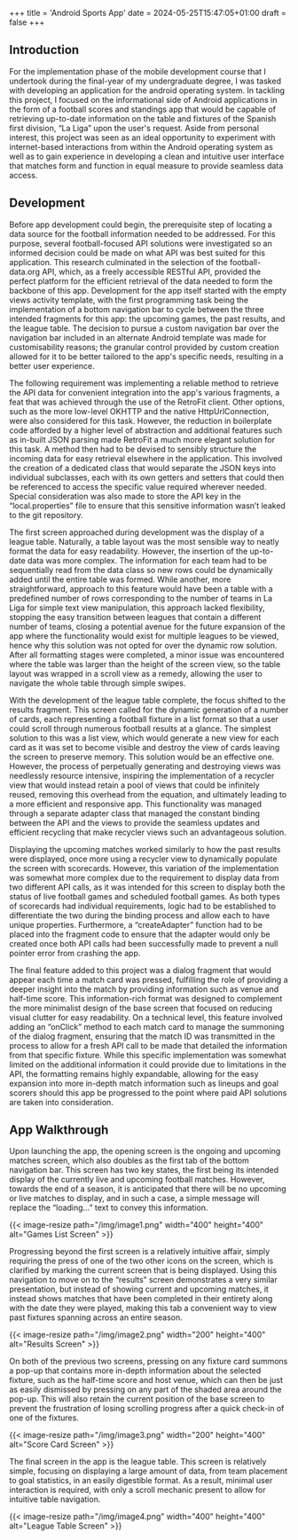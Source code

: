 +++
title = 'Android Sports App'
date = 2024-05-25T15:47:05+01:00
draft = false
+++
## Introduction
For the implementation phase of the mobile development course that I undertook during the final-year of my undergraduate degree, I was tasked with developing an application for the android operating system. In tackling this project, I focused on the informational side of Android applications in the form of a football scores and standings app that would be capable of retrieving up-to-date information on the table and fixtures of the Spanish first division, “La Liga” upon the user's request. Aside from personal interest, this project was seen as an ideal opportunity to experiment with internet-based interactions from within the Android operating system as well as to gain experience in developing a clean and intuitive user interface that matches form and function in equal measure to provide seamless data access.

## Development
Before app development could begin, the prerequisite step of locating a data source for the football information needed to be addressed. For this purpose, several football-focused API solutions were investigated so an informed decision could be made on what API was best suited for this application. This research culminated in the selection of the football-data.org API, which, as a freely accessible RESTful API, provided the perfect platform for the efficient retrieval of the data needed to form the backbone of this app.
Development for the app itself started with the empty views activity template, with the first programming task being the implementation of a bottom navigation bar to cycle between the three intended fragments for this app: the upcoming games, the past results, and the league table. The decision to pursue a custom navigation bar over the navigation bar included in an alternate Android template was made for customisability reasons; the granular control provided by custom creation allowed for it to be better tailored to the app's specific needs, resulting in a better user experience.

The following requirement was implementing a reliable method to retrieve the API data for convenient integration into the app's various fragments, a feat that was achieved through the use of the RetroFit client. Other options, such as the more low-level OKHTTP and the native HttpUrlConnection, were also considered for this task. However, the reduction in boilerplate code afforded by a higher level of abstraction and additional features such as in-built JSON parsing made RetroFit a much more elegant solution for this task. A method then had to be devised to sensibly structure the incoming data for easy retrieval elsewhere in the application. This involved the creation of a dedicated class that would separate the JSON keys into individual subclasses, each with its own getters and setters that could then be referenced to access the specific value required wherever needed. Special consideration was also made to store the API key in the “local.properties” file to ensure that this sensitive information wasn’t leaked to the git repository.

The first screen approached during development was the display of a league table. Naturally, a table layout was the most sensible way to neatly format the data for easy readability. However, the insertion of the up-to-date data was more complex. The information for each team had to be sequentially read from the data class so new rows could be dynamically added until the entire table was formed. While another, more straightforward, approach to this feature would have been a table with a predefined number of rows corresponding to the number of teams in La Liga for simple text view manipulation, this approach lacked flexibility, stopping the easy transition between leagues that contain a different number of teams, closing a potential avenue for the future expansion of the app where the functionality would exist for multiple leagues to be viewed, hence why this solution was not opted for over the dynamic row solution. After all formatting stages were completed, a minor issue was encountered where the table was larger than the height of the screen view, so the table layout was wrapped in a scroll view as a remedy, allowing the user to navigate the whole table through simple swipes.

With the development of the league table complete, the focus shifted to the results fragment. This screen called for the dynamic generation of a number of cards, each representing a football fixture in a list format so that a user could scroll through numerous football results at a glance. The simplest solution to this was a list view, which would generate a new view for each card as it was set to become visible and destroy the view of cards leaving the screen to preserve memory. This solution would be an effective one. However, the process of perpetually generating and destroying views was needlessly resource intensive, inspiring the implementation of a recycler view that would instead retain a pool of views that could be infinitely reused, removing this overhead from the equation, and ultimately leading to a more efficient and responsive app. This functionality was managed through a separate adapter class that managed the constant binding between the API and the views to provide the seamless updates and efficient recycling that make recycler views such an advantageous solution.

Displaying the upcoming matches worked similarly to how the past results were displayed, once more using a recycler view to dynamically populate the screen with scorecards. However, this variation of the implementation was somewhat more complex due to the requirement to display data from two different API calls, as it was intended for this screen to display both the status of live football games and scheduled football games. As both types of scorecards had individual requirements, logic had to be established to differentiate the two during the binding process and allow each to have unique properties. Furthermore, a “createAdapter” function had to be placed into the fragment code to ensure that the adapter would only be created once both API calls had been successfully made to prevent a null pointer error from crashing the app.

The final feature added to this project was a dialog fragment that would appear each time a match card was pressed, fulfilling the role of providing a deeper insight into the match by providing information such as venue and half-time score. This information-rich format was designed to complement the more minimalist design of the base screen that focused on reducing visual clutter for easy readability. On a technical level, this feature involved adding an “onClick” method to each match card to manage the summoning of the dialog fragment, ensuring that the match ID was transmitted in the process to allow for a fresh API call to be made that detailed the information from that specific fixture. While this specific implementation was somewhat limited on the additional information it could provide due to limitations in the API, the formatting remains highly expandable, allowing for the easy expansion into more in-depth match information such as lineups and goal scorers should this app be progressed to the point where paid API solutions are taken into consideration.

## App Walkthrough
Upon launching the app, the opening screen is the ongoing and upcoming matches screen, which also doubles as the first tab of the bottom navigation bar. This screen has two key states, the first being its intended display of the currently live and upcoming football matches. However, towards the end of a season, it is anticipated that there will be no upcoming or live matches to display, and in such a case, a simple message will replace the “loading…” text to convey this information.

{{< image-resize path="/img/image1.png" width="400" height="400" alt="Games List Screen" >}}

Progressing beyond the first screen is a relatively intuitive affair, simply requiring the press of one of the two other icons on the screen, which is clarified by marking the current screen that is being displayed. Using this navigation to move on to the “results” screen demonstrates a very similar presentation, but instead of showing current and upcoming matches, it instead shows matches that have been completed in their entirety along with the date they were played, making this tab a convenient way to view past fixtures spanning across an entire season.

{{< image-resize path="/img/image2.png" width="200" height="400" alt="Results Screen" >}}

On both of the previous two screens, pressing on any fixture card summons a pop-up that contains more in-depth information about the selected fixture, such as the half-time score and host venue, which can then be just as easily dismissed by pressing on any part of the shaded area around the pop-up. This will also retain the current position of the base screen to prevent the frustration of losing scrolling progress after a quick check-in of one of the fixtures.

{{< image-resize path="/img/image3.png" width="200" height="400" alt="Score Card Screen" >}}

The final screen in the app is the league table. This screen is relatively simple, focusing on displaying a large amount of data, from team placement to goal statistics, in an easily digestible format. As a result, minimal user interaction is required, with only a scroll mechanic present to allow for intuitive table navigation.

{{< image-resize path="/img/image4.png" width="400" height="400" alt="League Table Screen" >}}



